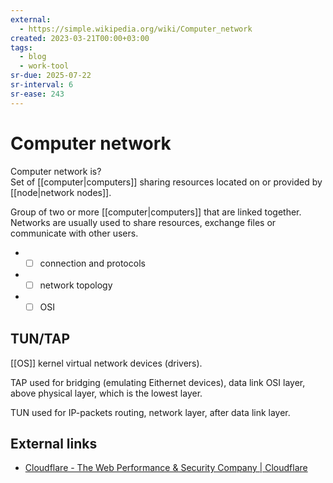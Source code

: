 ```yaml
---
external:
  - https://simple.wikipedia.org/wiki/Computer_network
created: 2023-03-21T00:00+03:00
tags:
  - blog
  - work-tool
sr-due: 2025-07-22
sr-interval: 6
sr-ease: 243
---
```


# Computer network

Computer network is?
<br class="f">
Set of [[computer|computers]] sharing resources located on or provided by [[node|network nodes]].

Group of two or more [[computer|computers]] that are linked together. Networks are usually used to share resources, exchange files or communicate with other users.

- - [ ] connection and protocols
- - [ ] network topology
- - [ ] OSI

## TUN/TAP

[[OS]] kernel virtual network devices (drivers).

TAP used for bridging (emulating Eithernet devices), data link OSI layer, above physical layer, which is the lowest layer.

TUN used for IP-packets routing, network layer, after data link layer.

## External links

- [Cloudflare - The Web Performance & Security Company | Cloudflare](https://www.cloudflare.com/)
